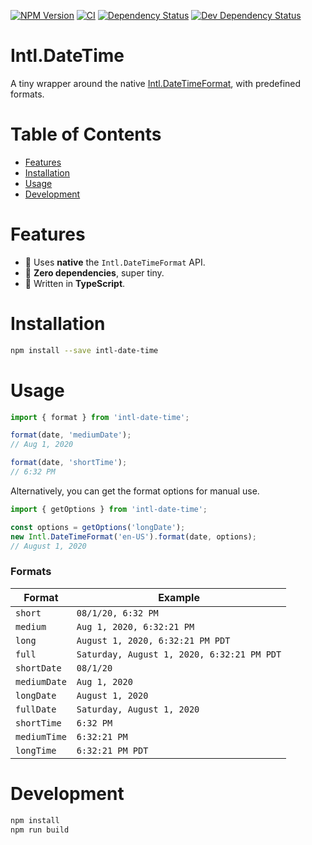 [![NPM Version](https://badge.fury.io/js/intl-date-time.svg)](https://badge.fury.io/js/intl-date-time)
[![CI](https://github.com/justinlettau/intl-date-time/workflows/CI/badge.svg)](https://github.com/justinlettau/intl-date-time/actions)
[![Dependency Status](https://david-dm.org/justinlettau/intl-date-time.svg)](https://david-dm.org/justinlettau/intl-date-time)
[![Dev Dependency Status](https://david-dm.org/justinlettau/intl-date-time/dev-status.svg)](https://david-dm.org/justinlettau/intl-date-time?type=dev)

# Intl.DateTime

A tiny wrapper around the native [Intl.DateTimeFormat](https://developer.mozilla.org/en-US/docs/Web/JavaScript/Reference/Global_Objects/Intl/DateTimeFormat/DateTimeFormat), with predefined formats.

# Table of Contents

- [Features](#features)
- [Installation](#installation)
- [Usage](#usage)
- [Development](#development)

# Features

- 🎉 Uses **native** the `Intl.DateTimeFormat` API.
- 🚀 **Zero dependencies**, super tiny.
- 💪 Written in **TypeScript**.

# Installation

```bash
npm install --save intl-date-time
```

# Usage

```typescript
import { format } from 'intl-date-time';

format(date, 'mediumDate');
// Aug 1, 2020

format(date, 'shortTime');
// 6:32 PM
```

Alternatively, you can get the format options for manual use.

```typescript
import { getOptions } from 'intl-date-time';

const options = getOptions('longDate');
new Intl.DateTimeFormat('en-US').format(date, options);
// August 1, 2020
```

### Formats

| Format       | Example                                    |
| ------------ | ------------------------------------------ |
| `short`      | `08/1/20, 6:32 PM`                         |
| `medium`     | `Aug 1, 2020, 6:32:21 PM`                  |
| `long`       | `August 1, 2020, 6:32:21 PM PDT`           |
| `full`       | `Saturday, August 1, 2020, 6:32:21 PM PDT` |
| `shortDate`  | `08/1/20`                                  |
| `mediumDate` | `Aug 1, 2020`                              |
| `longDate`   | `August 1, 2020`                           |
| `fullDate`   | `Saturday, August 1, 2020`                 |
| `shortTime`  | `6:32 PM`                                  |
| `mediumTime` | `6:32:21 PM`                               |
| `longTime`   | `6:32:21 PM PDT`                           |

# Development

```bash
npm install
npm run build
```
